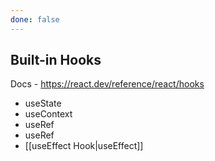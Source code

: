 ```yaml
---
done: false
---
```

## Built-in Hooks
Docs - https://react.dev/reference/react/hooks
- useState
- useContext
- useRef
- useRef
- [[useEffect Hook|useEffect]]